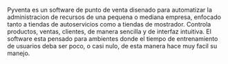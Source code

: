 Pyventa es un software de punto de venta disenado para automatizar la administracion de  recursos de una pequena o mediana empresa, enfocado tanto a tiendas de autoservicios como a tiendas de mostrador. Controla productos, ventas, clientes, de manera sencilla y de interfaz intuitiva. El software esta pensado para ambientes donde el tiempo de entrenamiento de usuarios deba ser poco, o casi nulo, de esta manera hace muy facil su manejo.